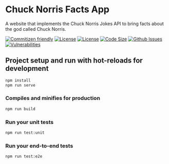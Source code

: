 # Chuck Norris Facts App

A website that implements the Chuck Norris Jokes API to bring facts about the god called Chuck Norris.

[![Commitizen friendly](https://img.shields.io/badge/commitizen-friendly-brightgreen.svg)](http://commitizen.github.io/cz-cli/)
[![License](https://img.shields.io/npm/l/@hebertpazian/chuck-noris-app?color=%23F44336)](https://github.com/hebertpazian/chuck-noris-app/blob/master/LICENSE)
[![License](https://img.shields.io/npm/l/@hebertpazian/chuck-noris-app?color=%23F44336)](https://github.com/hebertpazian/chuck-noris-app/blob/main/LICENSE)
[![Code Size](https://img.shields.io/github/languages/code-size/hebertpazian/chuck-noris-app?color=%23F44336&label=size)](https://github.com/hebertpazian/chuck-noris-app)
[![Github Issues](https://img.shields.io/github/issues-raw/hebertpazian/chuck-noris-app?label=issues)](https://github.com/hebertpazian/chuck-noris-app/issues)
[![Vulnerabilities](https://img.shields.io/snyk/vulnerabilities/github/hebertpazian/chuck-noris-app)](https://github.com/hebertpazian/chuck-noris-app)

## Project setup and run with hot-reloads for development

```sh
npm install
npm run serve
```

### Compiles and minifies for production

```sh
npm run build
```

### Run your unit tests

```sh
npm run test:unit
```

### Run your end-to-end tests

```sh
npm run test:e2e
```
